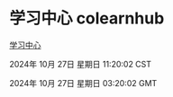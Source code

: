 # 学习中心 colearnhub
[学习中心](http://219.139.197.74:56308/colearnhub/)

2024年 10月 27日 星期日 11:20:02 CST

2024年 10月 27日 星期日 03:20:02 GMT
